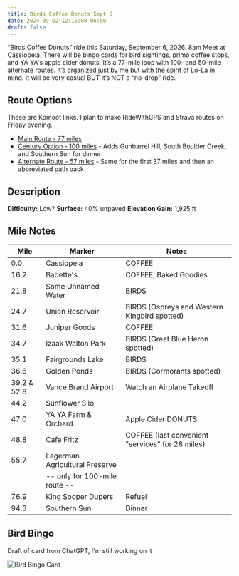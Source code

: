 ```yaml
---
title: Birds Coffee Donuts Sept 6
date: 2024-09-02T12:15:00-06:00
draft: false
---
```


“Birds Coffee Donuts” ride this Saturday, September 6, 2026. 8am Meet at Cassiopeia. There will be bingo cards for bird sightings, primo coffee stops, and YA YA's apple cider donuts. It’s a 77-mile loop with 100- and 50-mile alternate routes. It’s organized just by me but with the spirit of Lo-La in mind. It will be very casual BUT it’s NOT a “no-drop” ride.

## Route Options

These are Komoot links. I plan to make RideWithGPS and Strava routes on Friday evening.

- [Main Route - 77 miles](https://www.komoot.com/tour/2543546297)
- [Century Option - 100 miles](https://www.komoot.com/tour/2543548627) - Adds Gunbarrel Hill, South Boulder Creek, and Southern Sun for dinner
- [Alternate Route - 57 miles](https://www.komoot.com/tour/2549991524) - Same for the first 37 miles and then an abbreviated path back

## Description

**Difficulty:** Low?
**Surface:** 40% unpaved
**Elevation Gain:** 1,925 ft

## Mile Notes

| Mile | Marker | Notes |
|------|---------|--------|
| 0.0 | Cassiopeia | COFFEE |
| 16.2 | Babette's | COFFEE, Baked Goodies |
| 21.8 | Some Unnamed Water | BIRDS |
| 24.7 | Union Reservoir | BIRDS (Ospreys and Western Kingbird spotted) |
| 31.6 | Juniper Goods | COFFEE |
| 34.7 | Izaak Walton Park | BIRDS (Great Blue Heron spotted) |
| 35.1 | Fairgrounds Lake | BIRDS |
| 36.6 | Golden Ponds | BIRDS (Cormorants spotted) |
| 39.2 & 52.8 | Vance Brand Airport | Watch an Airplane Takeoff |
| 44.2 | Sunflower Silo |  |
| 47.0 | YA YA Farm & Orchard | Apple Cider DONUTS |
| 48.8 | Cafe Fritz | COFFEE (last convenient "services" for 28 miles) |
| 55.7 | Lagerman Agricultural Preserve |  |
|  | -- only for 100-mile route -- |  |
| 76.9 | King Sooper Dupers | Refuel |
| 94.3 | Southern Sun | Dinner |



## Bird Bingo

Draft of card from ChatGPT, I'm still working on it

![Bird Bingo Card](/images/bcd01-bird-bingo.png)